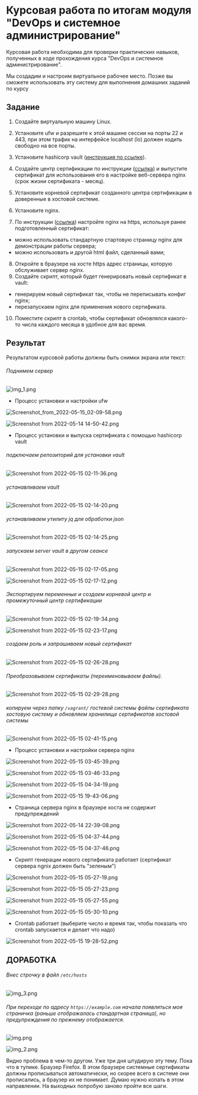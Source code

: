 # Курсовая работа по итогам модуля "DevOps и системное администрирование"

Курсовая работа необходима для проверки практических навыков, полученных в ходе прохождения курса "DevOps и системное администрирование".

Мы создадим и настроим виртуальное рабочее место. Позже вы сможете использовать эту систему для выполнения домашних заданий по курсу

## Задание

1. Создайте виртуальную машину Linux.
2. Установите ufw и разрешите к этой машине сессии на порты 22 и 443, 
при этом трафик на интерфейсе localhost (lo) должен ходить свободно на все порты.

3. Установите hashicorp vault ([инструкция по ссылке](https://learn.hashicorp.com/tutorials/vault/getting-started-install?in=vault/getting-started#install-vault)).
4. Cоздайте центр сертификации по инструкции ([ссылка](https://learn.hashicorp.com/tutorials/vault/pki-engine?in=vault/secrets-management)) и выпустите сертификат для использования его в настройке веб-сервера nginx (срок жизни сертификата - месяц).
5. Установите корневой сертификат созданного центра сертификации в доверенные в хостовой системе.
6. Установите nginx.
7. По инструкции ([ссылка](https://nginx.org/en/docs/http/configuring_https_servers.html)) настройте nginx на https, используя ранее подготовленный сертификат:
  - можно использовать стандартную стартовую страницу nginx для демонстрации работы сервера;
  - можно использовать и другой html файл, сделанный вами;
8. Откройте в браузере на хосте https адрес страницы, которую обслуживает сервер nginx.
9. Создайте скрипт, который будет генерировать новый сертификат в vault:
  - генерируем новый сертификат так, чтобы не переписывать конфиг nginx;
  - перезапускаем nginx для применения нового сертификата.
10. Поместите скрипт в crontab, чтобы сертификат обновлялся какого-то числа каждого месяца в удобное для вас время.

## Результат

Результатом курсовой работы должны быть снимки экрана или текст:

###### Поднимем сервер  

![img_1.png](img_1.png)

- Процесс установки и настройки ufw

![Screenshot_from_2022-05-15_02-09-58.png](Screenshot_from_2022-05-15_02-09-58.png)

![Screenshot from 2022-05-14 14-50-42.png](Screenshot_from_2022-05-14_14-50-42.png)

- Процесс установки и выпуска сертификата с помощью hashicorp vault
###### подключаем репозиторий для установки vault

![Screenshot from 2022-05-15 02-11-36.png](Screenshot_from_2022-05-15_02-11-36.png)

###### устанавливаем vault

![Screenshot from 2022-05-15 02-14-20.png](Screenshot_from_2022-05-15_02-14-20.png)

###### устанавливаем утилиту jq для обработки json

![Screenshot from 2022-05-15 02-14-25.png](Screenshot_from_2022-05-15_02-14-25.png)

###### запускаем server vault в другом сеансе 

![Screenshot from 2022-05-15 02-17-05.png](Screenshot_from_2022-05-15_02-17-05.png)

![Screenshot from 2022-05-15 02-17-12.png](Screenshot_from_2022-05-15_02-17-12.png)

###### Экспортируем переменные и создаем корневой центр и промежуточный центр сертификации

![Screenshot from 2022-05-15 02-19-34.png](Screenshot_from_2022-05-15_02-19-34.png)

![Screenshot from 2022-05-15 02-23-17.png](Screenshot_from_2022-05-15_02-23-17.png)

###### создаем роль и запрашиваем новый сертификат

![Screenshot from 2022-05-15 02-26-28.png](Screenshot_from_2022-05-15_02-26-28.png)

###### Преобразовываем сертификаты (переименовываем файлы). 

![Screenshot from 2022-05-15 02-29-28.png](Screenshot_from_2022-05-15_02-29-28.png)

###### копируем через папку `/vagrant/` гостевой системы файлы сертификата хостовую систему и обновляем хранилище сертификатов хостовой системы

![Screenshot from 2022-05-15 02-41-15.png](Screenshot_from_2022-05-15_02-41-15.png)

- Процесс установки и настройки сервера nginx

![Screenshot from 2022-05-15 03-45-39.png](Screenshot_from_2022-05-15_03-45-39.png)

![Screenshot from 2022-05-15 03-46-33.png](Screenshot_from_2022-05-15_03-46-33.png)

![Screenshot from 2022-05-15 04-34-19.png](Screenshot_from_2022-05-15_04-34-19.png)

![Screenshot from 2022-05-15 19-43-06.png](Screenshot_from_2022-05-15_19-43-06.png)

- Страница сервера nginx в браузере хоста не содержит предупреждений 

![Screenshot from 2022-05-14 22-39-08.png](Screenshot_from_2022-05-14_22-39-08.png)

![Screenshot from 2022-05-15 04-37-44.png](Screenshot_from_2022-05-15_04-37-44.png)

![Screenshot from 2022-05-15 04-37-46.png](Screenshot_from_2022-05-15_04-37-46.png)

- Скрипт генерации нового сертификата работает (сертификат сервера ngnix должен быть "зеленым")

![Screenshot from 2022-05-15 05-27-19.png](Screenshot_from_2022-05-15_05-27-19.png)

![Screenshot from 2022-05-15 05-27-23.png](Screenshot_from_2022-05-15_05-27-23.png)

![Screenshot from 2022-05-15 05-27-55.png](Screenshot_from_2022-05-15_05-27-55.png)

![Screenshot from 2022-05-15 05-30-10.png](Screenshot_from_2022-05-15_05-30-10.png)

- Crontab работает (выберите число и время так, чтобы показать что crontab запускается и делает что надо)

![Screenshot from 2022-05-15 19-28-52.png](Screenshot_from_2022-05-15_19-28-52.png)


## ДОРАБОТКА

###### Внес строчку в файл `/etc/hosts` 
![img_3.png](img_3.png)

###### При переходе по адресу `https://example.com` начала появляться моя страничка (раньше отображалась стандартная страница), но предупреждения по прежнему отображается.

![img.png](img.png)

![img_2.png](img_2.png)

Видно проблема в чем-то другом. Уже три дня штудирую эту тему. Пока что в тупике.
Браузер Firefox. В этом браузере системные сертификаты должны прописываться автоматически, но скорее всего в системе они прописались, а браузер их не понимает.
Думаю нужно копать в этом направлении. На выходных попробую заново пройти все шаги.